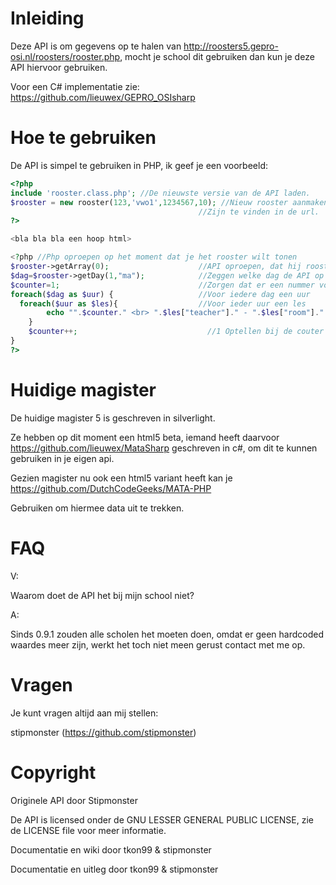 Inleiding
===============
Deze API is om gegevens op te halen van http://roosters5.gepro-osi.nl/roosters/rooster.php, mocht je school dit gebruiken dan kun je deze API hiervoor gebruiken.

Voor een C# implementatie zie: https://github.com/lieuwex/GEPRO_OSIsharp

Hoe te gebruiken
===============
De API is simpel te gebruiken in PHP, ik geef je een voorbeeld:

```PHP
<?php
include 'rooster.class.php'; //De nieuwste versie van de API laden.
$rooster = new rooster(123,'vwo1',1234567,10); //Nieuw rooster aanmaken, tussen haakjes: Schoolnummer, richting, leerling, aantal lesuren.
                                          //Zijn te vinden in de url.
?>

<bla bla bla een hoop html>

<?php //Php oproepen op het moment dat je het rooster wilt tonen
$rooster->getArray(0);                    //API oproepen, dat hij rooster moet geven
$dag=$rooster->getDay(1,"ma");            //Zeggen welke dag de API op moet halen
$counter=1;                               //Zorgen dat er een nummer voor de lessen komt
foreach($dag as $uur) {                   //Voor iedere dag een uur
  foreach($uur as $les){                  //Voor ieder uur een les
		echo "".$counter." <br> ".$les["teacher"]." - ".$les["room"]." - ".$les["lesson"]."\n <br>"; //Uitvoeren in HTML
	}
	$counter++;                             //1 Optellen bij de couter
}
?>
```

Huidige magister
=================
De huidige magister 5 is geschreven in silverlight.

Ze hebben op dit moment een html5 beta, iemand heeft daarvoor https://github.com/lieuwex/MataSharp geschreven in c#, om dit te kunnen gebruiken in je eigen api.

Gezien magister nu ook een html5 variant heeft kan je
https://github.com/DutchCodeGeeks/MATA-PHP

Gebruiken om hiermee data uit te trekken.

FAQ
====
V:

Waarom doet de API het bij mijn school niet?


A:

Sinds 0.9.1 zouden alle scholen het moeten doen, omdat er geen hardcoded waardes meer zijn, werkt het toch niet meen gerust contact met me op.

Vragen
=======
Je kunt vragen altijd aan mij stellen:

stipmonster (https://github.com/stipmonster)

Copyright
==========
Originele API door Stipmonster

De API is licensed onder de GNU LESSER GENERAL PUBLIC LICENSE, zie de LICENSE file voor meer informatie.

Documentatie en wiki door tkon99 & stipmonster

Documentatie en uitleg door tkon99 & stipmonster


